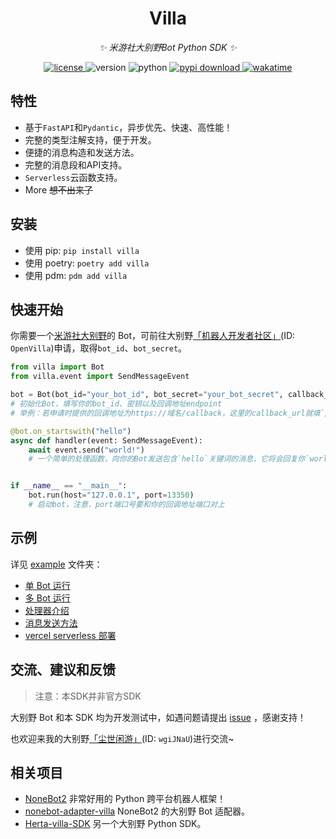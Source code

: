 <div align="center">

# Villa

_✨ 米游社大别野Bot Python SDK ✨_

<a href="https://cdn.jsdelivr.net/gh/CMHopeSunshine/villa-py@master/LICENSE">
    <img src="https://img.shields.io/github/license/CMHopeSunshine/villa-py" alt="license">
</a>
<img src="https://img.shields.io/pypi/v/villa" alt="version">
<img src="https://img.shields.io/badge/Python-3.8+-yellow" alt="python">
<a href="https://pypi.python.org/pypi/villa">
  <img src="https://img.shields.io/pypi/dm/villa" alt="pypi download">
</a>
<a href="https://wakatime.com/badge/user/eed3f89c-5d65-46e6-ab19-78dcc4b62b3f/project/d3b88a99-17c2-4c98-bbc2-c1949ce7c078">
  <img src="https://wakatime.com/badge/user/eed3f89c-5d65-46e6-ab19-78dcc4b62b3f/project/d3b88a99-17c2-4c98-bbc2-c1949ce7c078.svg" alt="wakatime">
</a>

</div>

## 特性

- 基于`FastAPI`和`Pydantic`，异步优先、快速、高性能！
- 完整的类型注解支持，便于开发。
- 便捷的消息构造和发送方法。
- 完整的消息段和API支持。
- `Serverless`云函数支持。
- More ~~想不出来了~~

## 安装

- 使用 pip: `pip install villa`
- 使用 poetry: `poetry add villa`
- 使用 pdm: `pdm add villa`

## 快速开始

你需要一个[米游社大别野](https://dby.miyoushe.com/chat)的 Bot，可前往大别野[「机器人开发者社区」](https://dby.miyoushe.com/chat/463/20020)(ID: `OpenVilla`)申请，取得`bot_id`、`bot_secret`。

```python
from villa import Bot
from villa.event import SendMessageEvent

bot = Bot(bot_id="your_bot_id", bot_secret="your_bot_secret", callback_url="your_callback_url_endpoint")
# 初始化Bot，填写你的bot_id、密钥以及回调地址endpoint
# 举例：若申请时提供的回调地址为https://域名/callback，这里的callback_url就填`/callback`

@bot.on_startswith("hello")
async def handler(event: SendMessageEvent):
    await event.send("world!")
    # 一个简单的处理函数，向你的Bot发送包含`hello`关键词的消息，它将会回复你`world`！


if __name__ == "__main__":
    bot.run(host="127.0.0.1", port=13350)
    # 启动bot，注意，port端口号要和你的回调地址端口对上
```


## 示例

详见 [example](https://github.com/CMHopeSunshine/villa-py/tree/main/example) 文件夹：

- [单 Bot 运行](https://github.com/CMHopeSunshine/villa-py/blob/main/example/single_bot.py)
- [多 Bot 运行](https://github.com/CMHopeSunshine/villa-py/blob/main/example/multiple_bots.py)
- [处理器介绍](https://github.com/CMHopeSunshine/villa-py/blob/main/example/handle_func.py)
- [消息发送方法](https://github.com/CMHopeSunshine/villa-py/blob/main/example/send_message.py)
- [vercel serverless 部署](https://github.com/CMHopeSunshine/villa-py/blob/main/example/vercel.py)

## 交流、建议和反馈

> 注意：本SDK并非官方SDK

大别野 Bot 和本 SDK 均为开发测试中，如遇问题请提出 [issue](https://github.com/CMHopeSunshine/villa-py/issues) ，感谢支持！

也欢迎来我的大别野[「尘世闲游」]((https://dby.miyoushe.com/chat/1047/21652))(ID: `wgiJNaU`)进行交流~ 

## 相关项目

- [NoneBot2](https://github.com/nonebot/nonebot2) 非常好用的 Python 跨平台机器人框架！
- [nonebot-adapter-villa](https://github.com/CMHopeSunshine/nonebot-adapter-villa) NoneBot2 的大别野 Bot 适配器。
- [Herta-villa-SDK](https://github.com/MingxuanGame/Herta-villa-SDK) 另一个大别野 Python SDK。
